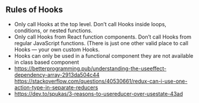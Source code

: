 ## Rules of Hooks
* Only call Hooks at the top level. Don’t call Hooks inside loops, conditions, or nested functions.
* Only call Hooks from React function components. Don’t call Hooks from regular JavaScript functions. (There is just one other valid place to call Hooks — your own custom Hooks.
* Hooks can only be used in a functional component they are not available in class based component 
* https://betterprogramming.pub/understanding-the-useeffect-dependency-array-2913da504c44 https://stackoverflow.com/questions/40530661/redux-can-i-use-one-action-type-in-separate-reducers
* https://dev.to/spukas/3-reasons-to-usereducer-over-usestate-43ad